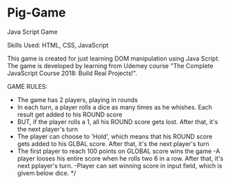 # Pig-Game
Java Script Game

Skills Used: HTML, CSS, JavaScript

This game is created for just learning DOM manipulation using Java Script. The game is developed by learning from Udemey course "The Complete JavaScript Course 2018: Build Real Projects!".


GAME RULES:

- The game has 2 players, playing in rounds
- In each turn, a player rolls a dice as many times as he whishes. Each result get added to his ROUND score
- BUT, if the player rolls a 1, all his ROUND score gets lost. After that, it's the next player's turn
- The player can choose to 'Hold', which means that his ROUND score gets added to his GLBAL score. After that, it's the next player's turn
- The first player to reach 100 points on GLOBAL score wins the game
-A player looses his entire score when he rolls two 6 in a row. After that, it's next pplayer's turn.
-Player can set winning score in input field, which is givem below dice. 
*/
